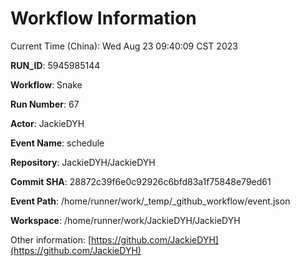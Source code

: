 # Workflow Information

Current Time (China): Wed Aug 23 09:40:09 CST 2023  

**RUN_ID**: 5945985144  

**Workflow**: Snake  

**Run Number**: 67  

**Actor**: JackieDYH  

**Event Name**: schedule  

**Repository**: JackieDYH/JackieDYH  

**Commit SHA**: 28872c39f6e0c92926c6bfd83a1f75848e79ed61  

**Event Path**: /home/runner/work/_temp/_github_workflow/event.json  

**Workspace**: /home/runner/work/JackieDYH/JackieDYH  

Other information: [https://github.com/JackieDYH](https://github.com/JackieDYH)
